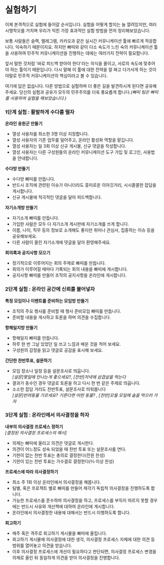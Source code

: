 # 실험하기
 
이제 본격적으로 실험에 들어갈 순서입니다. 실험을 어떻게 할지는 늘 열려있지만, 여러 시행착오를 거치며 우리가 익힌 가장 효과적인 실험 방법을 먼저 정리해보았습니다. 

보통 사람들은 슬랙, 텔레그렘, 카카오과 같은 실시간 커뮤니케이션 툴에 빠르게 적응합니다. 익숙하기 때문이지요. 하지만 빠띠와 같이 다소 속도가 느린 숙의 커뮤니케이션 툴을 사용하여 민주적 커뮤니케이션을 진행하는 데에는 여러가지 전략이 필요합니다.

앞서 말한 것처럼 '바로 피드백 받아야 한다'라는 의식을 줄이고, 서로의 속도에 맞추어야 하는 툴이기 때문입니다. 다시 말해 이 툴에 대한 전략을 잘 짜고 다가서게 하는 것이야말로 민주적 커뮤니케이션의 핵심이라고 볼 수 있습니다.

여기에 답은 없습니다. 다른 방법으로 실험하며 더 좋은 길을 발견하시게 된다면 공유해주세요. 당신의 실험과 공유가 모두의 민주주의를 더욱 풍요롭게 합니다.*(빠띠 팀은 빠띠를 사용하여 실험을 해보았습니다.)*


### 1단계 실험 : 활발하게 수다를 떨자 

**온라인 응원군 만들기**
* 열성 사용자를 최소한 3명 이상 지정합니다. 
* 열성 사용자의 기존 업무를 덜어주고, 온라인 활성화 역할을 맡깁니다.
* 열성 사용자는 일 3회 이상 신규 게시물, 신규 댓글을 작성합니다.
* 열성 사용자는 다른 구성원들의 온라인 커뮤니케이션 도구 가입 및 로그인, 사용법을 안내합니다.

**수다방 만들기**
* 수다방 빠띠를 만듭니다. 
* 반드시 조직에 관련된 이슈가 아니더라도 흥미로운 이야깃거리, 시시콜콜한 잡담을 게시합니다. 
* 신규 게시물에 적극적인 댓글을 달아 피드백합니다. 

**자기소개방 만들기**
* 자기소개 빠띠를 만듭니다.
* 가입한 사람은 모두 다 자기소개 게시판에 자기소개를 쓰게 합니다. 
* 이름, 나이, 직무 등의 정보로 소개해도 좋지만 취미나 관심사, 집중하는 이슈 등을 공유해보세요. 
* 다른 사람이 올린 자기소개에 댓글을 달아 환영해주세요.

**회의록과 공지사항 모으기**
* 정기적으로 이루어지는 회의 주제로 빠띠를 만듭니다.
* 회의가 이루어질 때마다 기록되는 회의 내용을 빠띠에 게시합니다.
* 공지사항 빠띠를 만들어 조직의 공지사항을 온라인에 게시합니다. 


### 2단계 실험 : 온라인 공간에 신뢰를 불어넣자 

**특정 모임이나 이벤트를 준비하는 모임방 만들기**
* 조직의 주요 행사를 준비할 때 행사 준비모임 빠띠를 만듭니다.
* 준비할 내용을 게시하고 토론을 하며 의견을 수집합니다.

**항해일지방 만들기**
* 항해일지 빠띠를 만듭니다.
* 하루 한 번 그날 있었던 일 쓰고 느낌과 배운 것을 적어 보세요.
* 구성원의 감정을 읽고 댓글로 공감을 표시해 보세요.

**간단한 찬반투표, 설문하기**
* 모임 장소나 일정 등을 설문조사로 띄웁니다.<br/>
  *[설문]몇일에 만나는게 좋으세요?, [찬반]저녁에 삼겹살을 먹는다*
* 결과가 동수인 경우 댓글로 토론을 하고 다시 한 번 같은 주제로 띄웁니다. 
* 소소한 잡담 거리도 찬반투표, 설문조사로 띄워봅니다<br/>
  *[설문]반려동물 기르세요? 기른다면 어떤 동물? , [찬반]모월 모일에 술을 먹으러 가자*

### 3단계 실험 : 온라인에서 의사결정을 하자

**내부의 의사결정 프로세스 정하기** <br/>
*[결정된 의사결정 프로세스의 예시]*
* 의제는 빠띠에 올리고 의견은 댓글로 게시한다. 
* 의견이 어느정도 성숙 되었을 때 찬반 투표 또는 설문조사를 연다.
* 기한이 없는 찬반 투표는 총의로 결정한다(전원 찬성)
* 기한이 있는 찬반 투표는 가수결로 결정한다(⅔ 이상 찬성)
 
**프로세스에 따라 의사결정하기**
* 최소 주 1회 이상 온라인에서 의사결정을 해봅니다.
* 팀별, 혹은 프로젝트 별로 빠띠를 만들어 제각기 독립적 의사결정을 진행하도록 합니다.
* 가능한 프로세스를 준수하여 의사결정을 하고, 프로세스를 부득이 따르지 못할 경우에는 반드시 사유와 개선책에 대하여 온라인에 게시합니다.
* 온라인에서 의사결정한 내용에 대해서는 반드시 이행하도록 합니다.

**회고하기**
* 매주 혹은 격주로 회고하기 게시물을 빠띠에 올립니다.
* 회고하기 게시물에 의사결정에 대한 생각, 의사결정 프로세스 자체에 대한 의견 등 범위를 열어놓고 의견을 받습니다. 
* 이후 의사결정 프로세스에 개선이 필요하다고 판단되면, 의사결정 프로세스 변경을 의제로 올린 뒤 동일하게 의견을 받아 의사결정을 진행합니다.
